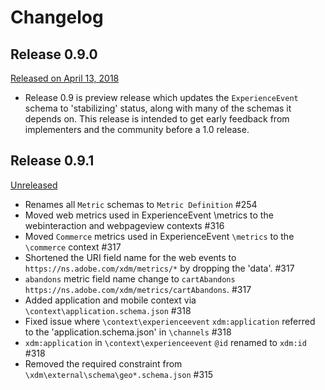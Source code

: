 # Changelog

## Release 0.9.0

[Released on April 13, 2018](https://github.com/adobe/xdm/releases/tag/v0.9)

* Release 0.9 is preview release which updates the `ExperienceEvent` schema to 'stabilizing' status, along with many of the schemas it depends on. This release is intended to get early feedback from implementers and the community before a 1.0 release.

## Release 0.9.1

[Unreleased](https://github.com/adobe/xdm/releases/tag/v0.9.1)

* Renames all `Metric` schemas to `Metric Definition` #254
* Moved web metrics used in ExperienceEvent \\metrics to the webinteraction and webpageview contexts #316
* Moved `Commerce` metrics used in ExperienceEvent `\metrics` to the `\commerce` context #317
* Shortened the URI field name for the web events to `https://ns.adobe.com/xdm/metrics/*` by dropping the 'data'. #317
* `abandons` metric field name change to `cartAbandons` `https://ns.adobe.com/xdm/metrics/cartAbandons`. #317
* Added application and mobile context via `\context\application.schema.json` #318
* Fixed issue where `\context\experienceevent` `xdm:application` referred to the 'application.schema.json' in `\channels` #318
* `xdm:application` in `\context\experienceevent` `@id` renamed to `xdm:id` #318
* Removed the required constraint from `\xdm\external\schema\geo*.schema.json` #315
